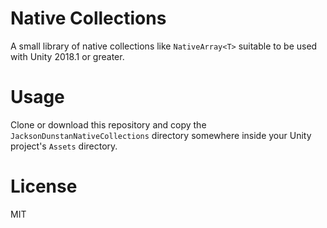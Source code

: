 # Native Collections

A small library of native collections like `NativeArray<T>` suitable to be used with Unity 2018.1 or greater.

# Usage

Clone or download this repository and copy the `JacksonDunstanNativeCollections` directory somewhere inside your Unity project's `Assets` directory.

# License

MIT